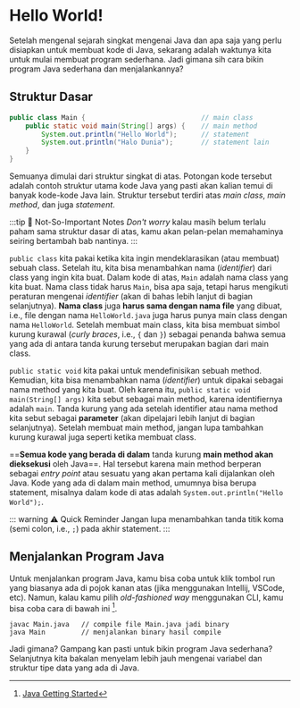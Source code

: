 # Hello World!
Setelah mengenal sejarah singkat mengenai Java dan apa saja yang perlu disiapkan untuk membuat kode di Java, sekarang adalah waktunya kita untuk mulai membuat program sederhana.
Jadi gimana sih cara bikin program Java sederhana dan menjalankannya?

## Struktur Dasar

```java
public class Main {                             // main class
	public static void main(String[] args) {    // main method
		System.out.println("Hello World");      // statement
        System.out.println("Halo Dunia");       // statement lain
	}
}
```
Semuanya dimulai dari struktur singkat di atas.
Potongan kode tersebut adalah contoh struktur utama kode Java yang pasti akan kalian temui di banyak kode-kode Java lain. 
Struktur tersebut terdiri atas *main class*, *main method*, dan juga *statement*.

:::tip :open_book: Not-So-Important Notes
_Don't worry_ kalau masih belum terlalu paham sama struktur dasar di atas, kamu akan pelan-pelan memahaminya seiring bertambah bab nantinya.
:::

`public class` kita pakai ketika kita ingin mendeklarasikan (atau membuat) sebuah class. 
Setelah itu, kita bisa menambahkan nama (*identifier*) dari class yang ingin kita buat. 
Dalam kode di atas, `Main` adalah nama class yang kita buat. 
Nama class tidak harus `Main`, bisa apa saja, tetapi harus mengikuti peraturan mengenai *identifier* (akan di bahas lebih lanjut di bagian selanjutnya). 
**Nama class** juga **harus sama dengan nama file** yang dibuat, i.e., file dengan nama `HelloWorld.java` juga harus punya main class dengan nama `HelloWorld`. 
Setelah membuat main class, kita bisa membuat simbol kurung kurawal (*curly braces*, i.e., `{` dan `}`) sebagai penanda bahwa semua yang ada di antara tanda kurung tersebut merupakan bagian dari main class.

`public static void` kita pakai untuk mendefinisikan sebuah method. 
Kemudian, kita bisa menambahkan nama (*identifier*) untuk dipakai sebagai nama method yang kita buat. 
Oleh karena itu, `public static void main(String[] args)` kita sebut sebagai main method, karena identifiernya adalah `main`. 
Tanda kurung yang ada setelah identifier atau nama method kita sebut sebagai **parameter** (akan dipelajari lebih lanjut di bagian selanjutnya). 
Setelah membuat main method, jangan lupa tambahkan kurung kurawal juga seperti ketika membuat class.

==**Semua kode yang berada di dalam** tanda kurung **main method akan dieksekusi** oleh Java==. 
Hal tersebut karena main method berperan sebagai _entry point_ atau sesuatu yang akan pertama kali dijalankan oleh Java. 
Kode yang ada di dalam main method, umumnya bisa berupa statement, misalnya dalam kode di atas adalah `System.out.println("Hello World");`.

::: warning :warning: Quick Reminder
Jangan lupa menambahkan tanda titik koma (semi colon, i.e., `;`) pada akhir statement.
:::

## Menjalankan Program Java
Untuk menjalankan program Java, kamu bisa coba untuk klik tombol run yang biasanya ada di pojok kanan atas (jika menggunakan Intellij, VSCode, etc).
Namun, kalau kamu pilih _old-fashioned way_ menggunakan CLI, kamu bisa coba cara di bawah ini [^1].

```shell
javac Main.java   // compile file Main.java jadi binary
java Main         // menjalankan binary hasil compile
```

Jadi gimana? Gampang kan pasti untuk bikin program Java sederhana? 
Selanjutnya kita bakalan menyelam lebih jauh mengenai variabel dan struktur tipe data yang ada di Java.

[^1]: [Java Getting Started](https://www.w3schools.com/java/java_getstarted.asp)
